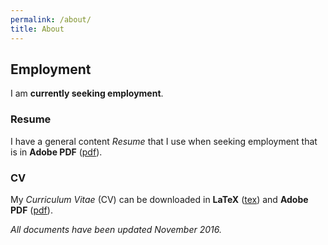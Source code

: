 ```yaml
---
permalink: /about/
title: About
---
```


## Employment

I am **currently seeking employment**.

### Resume

I have a general content *Resume* that I use when seeking employment that is in 
**Adobe PDF** ([pdf](/assets/docs/resume.pdf)).

### CV

My *Curriculum Vitae* (CV) can be downloaded in **LaTeX** 
([tex](/assets/docs/cv.tex)) and **Adobe PDF** ([pdf](/assets/docs/cv.pdf)).

*All documents have been updated November 2016.*